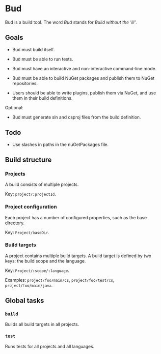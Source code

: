 # Bud

Bud is a build tool. The word _Bud_ stands for _Build without the 'ill'_.

## Goals

- Bud must build itself.

- Bud must be able to run tests.

- Bud must have an interactive and non-interactive command-line mode.

- Bud must be able to build NuGet packages and publish them to NuGet repositories.

- Users should be able to write plugins, publish them via NuGet, and use them in their build definitions.

Optional:

- Bud must generate sln and csproj files from the build definition.

## Todo

- Use slashes in paths in the nuGetPackages file.

## Build structure

### Projects

A build consists of multiple projects.

Key: `project/:projectId`.

### Project configuration

Each project has a number of configured properties, such as the base directory.

Key: `Project/baseDir`.

### Build targets

A project contains multiple build targets. A build target is defined by two keys: the build scope and the language.

Key: `Project/:scope/:language`.

Examples: `project/foo/main/cs`, `project/foo/test/cs`, `project/foo/main/java`.

## Global tasks

### `build`

Builds all build targets in all projects.

### `test`

Runs tests for all projects and all languages.